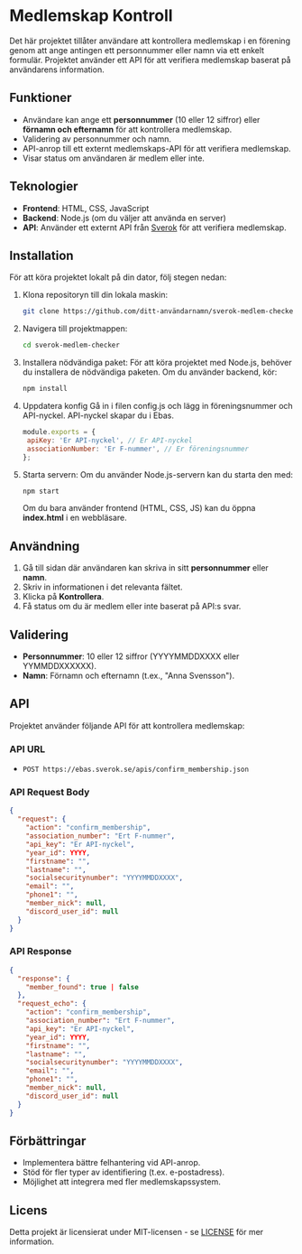 # Medlemskap Kontroll

Det här projektet tillåter användare att kontrollera medlemskap i en förening genom att ange antingen ett personnummer eller namn via ett enkelt formulär. Projektet använder ett API för att verifiera medlemskap baserat på användarens information.

## Funktioner

- Användare kan ange ett **personnummer** (10 eller 12 siffror) eller **förnamn och efternamn** för att kontrollera medlemskap.
- Validering av personnummer och namn.
- API-anrop till ett externt medlemskaps-API för att verifiera medlemskap.
- Visar status om användaren är medlem eller inte.

## Teknologier

- **Frontend**: HTML, CSS, JavaScript
- **Backend**: Node.js (om du väljer att använda en server)
- **API**: Använder ett externt API från [Sverok](https://ebas.sverok.se) för att verifiera medlemskap.

## Installation

För att köra projektet lokalt på din dator, följ stegen nedan:

1. Klona repositoryn till din lokala maskin:
   ```bash
   git clone https://github.com/ditt-användarnamn/sverok-medlem-checker.git
   ```

2. Navigera till projektmappen:
   ```bash
   cd sverok-medlem-checker
   ```

3. Installera nödvändiga paket:
   För att köra projektet med Node.js, behöver du installera de nödvändiga paketen. Om du använder backend, kör:
   ```bash
   npm install
   ```

4. Uppdatera konfig
   Gå in i filen config.js och lägg in föreningsnummer och API-nyckel. API-nyckel skapar du i Ebas.
   ```js
   module.exports = {
    apiKey: 'Er API-nyckel', // Er API-nyckel
    associationNumber: 'Er F-nummer', // Er föreningsnummer
   };
   ```

4. Starta servern:
   Om du använder Node.js-servern kan du starta den med:
   ```bash
   npm start
   ```

   Om du bara använder frontend (HTML, CSS, JS) kan du öppna **index.html** i en webbläsare.

## Användning

1. Gå till sidan där användaren kan skriva in sitt **personnummer** eller **namn**.
2. Skriv in informationen i det relevanta fältet.
3. Klicka på **Kontrollera**.
4. Få status om du är medlem eller inte baserat på API:s svar.

## Validering

- **Personnummer**: 10 eller 12 siffror (YYYYMMDDXXXX eller YYMMDDXXXXXX).
- **Namn**: Förnamn och efternamn (t.ex., "Anna Svensson").

## API

Projektet använder följande API för att kontrollera medlemskap:

### API URL
- `POST https://ebas.sverok.se/apis/confirm_membership.json`

### API Request Body
```json
{
  "request": {
    "action": "confirm_membership",
    "association_number": "Ert F-nummer",
    "api_key": "Er API-nyckel",
    "year_id": YYYY,
    "firstname": "",
    "lastname": "",
    "socialsecuritynumber": "YYYYMMDDXXXX",
    "email": "",
    "phone1": "",
    "member_nick": null,
    "discord_user_id": null
  }
}
```

### API Response
```json
{
  "response": {
    "member_found": true | false
  },
  "request_echo": {
    "action": "confirm_membership",
    "association_number": "Ert F-nummer",
    "api_key": "Er API-nyckel",
    "year_id": YYYY,
    "firstname": "",
    "lastname": "",
    "socialsecuritynumber": "YYYYMMDDXXXX",
    "email": "",
    "phone1": "",
    "member_nick": null,
    "discord_user_id": null
  }
}
```

## Förbättringar

- Implementera bättre felhantering vid API-anrop.
- Stöd för fler typer av identifiering (t.ex. e-postadress).
- Möjlighet att integrera med fler medlemskapssystem.

## Licens

Detta projekt är licensierat under MIT-licensen - se [LICENSE](LICENSE) för mer information.
